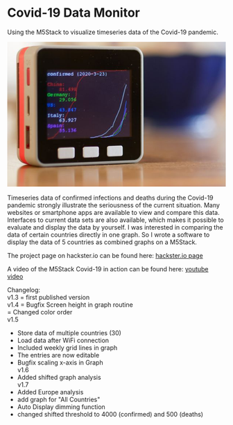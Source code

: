 # Covid-19 Data Monitor
Using the M5Stack to visualize timeseries data of the Covid-19 pandemic.

![M5StickC](/images/M5Stack_Covid19_monitor.jpg)

Timeseries data of confirmed infections and deaths during the Covid-19 pandemic strongly illustrate the seriousness of the current situation.
Many websites or smartphone apps are available to view and compare this data. Interfaces to current data sets are also available, which makes it possible to evaluate and display the data by yourself.
I was interested in comparing the data of certain countries directly in one graph. So I wrote a software to display the data of 5 countries as combined graphs on a M5Stack.

The project page on hackster.io can be found here:
[hackster.io page](https://www.hackster.io/hague/covid-19-data-monitor-dfd267)

A video of the M5Stack Covid-19 in action can be found here:
[youtube video](https://youtu.be/79UIikXWLLQ)

Changelog:  
v1.3
= first published version  
v1.4
= Bugfix Screen height in graph routine  
= Changed color order  
v1.5
   - Store data of multiple countries (30)  
   - Load data after WiFi connection  
   - Included weekly grid lines in graph  
   - The entries are now editable  
   - Bugfix scaling x-axis in Graph  
v1.6
   - Added shifted graph analysis  
v1.7
   - Added Europe analysis  
   - add graph for "All Countries"  
   - Auto Display dimming function  
   - changed shifted threshold to 4000 (confirmed) and 500 (deaths)  
